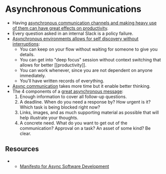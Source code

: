 # Asynchronous Communications

- Having [asynchronous communication channels and making heavy use of them can have great effects on productivity](https://www.martinklepsch.org/posts/asynchronous-communication.html).
- Every question asked in an internal Slack is a policy failure.
- [Asynchronous environments allows for self discovery without interruptions](https://snir.dev/blog/remote-async-communication/):
	- You can keep on your flow without waiting for someone to give you details.
	- You can get into "deep focus" session without context switching that allows for better [[productivity]].
	- You can work whenever, since you are not dependent on anyone immediately.
	- You'll have written records of everything.
- [Async communication](https://protocol.almanac.io/docs/async-work-ezPny9x7Q50QISL4UIUhB3PoURV0lgxP) takes more time but it enable better thinking.
- The 4 components of a [great asynchronous message](https://protocol-labs.gitbook.io/launchpad-curriculum/launchpad-learning-resources/protocol-labs-network/os-stewardship#sync-comms):
	1. Enough information to cover all follow-up questions.
	2. A deadline. When do you need a response by? How urgent is it? Which task is being blocked right now?
	3. Links, images, and as much supporting material as possible that will help illustrate your thoughts.
	4. A concrete need. What do you want to get out of the communication? Approval on a task? An asset of some kind? Be clear.

## Resources

- - [Manifesto for Async Software Development](http://asyncmanifesto.org/)
